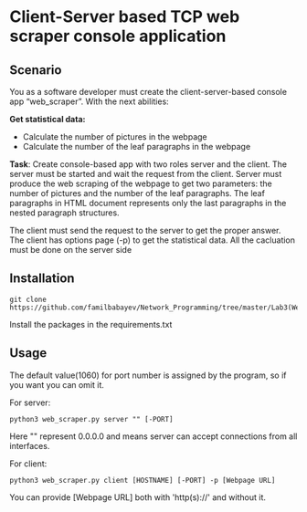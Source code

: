 # Client-Server based TCP web scraper console application

## Scenario
You as a software developer must create the client-server-based console app “web_scraper”. With the next abilities:

**Get statistical data:**
* Calculate the number of pictures in the webpage
* Calculate the number of the leaf paragraphs in the webpage

**Task**:
Create console-based app with two roles server and the client. The server must be started and wait the
request from the client. Server must produce the web scraping of the webpage to get two parameters:
the number of pictures and the number of the leaf paragraphs. The leaf paragraphs in HTML document
represents only the last paragraphs in the nested paragraph structures.

The client must send the request to the server to get the proper answer. The client has options page (-p) 
to get the statistical data. All the cacluation must be done on the server side

## Installation
```
git clone https://github.com/familbabayev/Network_Programming/tree/master/Lab3(Web_scraper)
```

Install the packages in the requirements.txt

## Usage
The default value(1060) for port number is assigned by the program, so if you want you can omit it.

For server:
```
python3 web_scraper.py server "" [-PORT]
```
Here "" represent 0.0.0.0 and means server can accept connections from all interfaces.

For client:
```
python3 web_scraper.py client [HOSTNAME] [-PORT] -p [Webpage URL]
```
You can provide [Webpage URL] both with 'http(s)://' and without it.